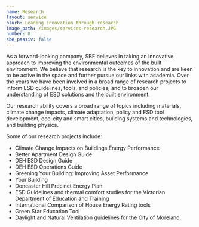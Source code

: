 ```yaml
---
name: Research
layout: service
blurb: Leading innovation through research
image_path: /images/services-research.JPG
number: 8
sbe_passiv: false
---
```



As a forward-looking company, SBE believes in taking an innovative approach to improving the environmental outcomes of the built environment. We believe that research is the key to innovation and are keen to be active in the space and further pursue our links with academia. Over the years we have been involved in a broad range of research projects to inform ESD guidelines, tools, and policies, and to broaden our understanding of ESD solutions and the built environment.

Our research ability covers a broad range of topics including materials, climate change impacts, climate adaptation, policy and ESD tool development, eco-city and smart cities, building systems and technologies, and building physics.

Some of our research projects include:

* Climate Change Impacts on Buildings Energy Performance
* Better Apartment Design Guide
* DEH ESD Design Guide
* DEH ESD Operations Guide
* Greening Your Building: Improving Asset Performance
* Your Building
* Doncaster Hill Precinct Energy Plan
* ESD Guidelines and thermal comfort studies for the Victorian Department of Education and Training
* International Comparison of House Energy Rating tools
* Green Star Education Tool
* Daylight and Natural Ventilation guidelines for the City of Moreland.